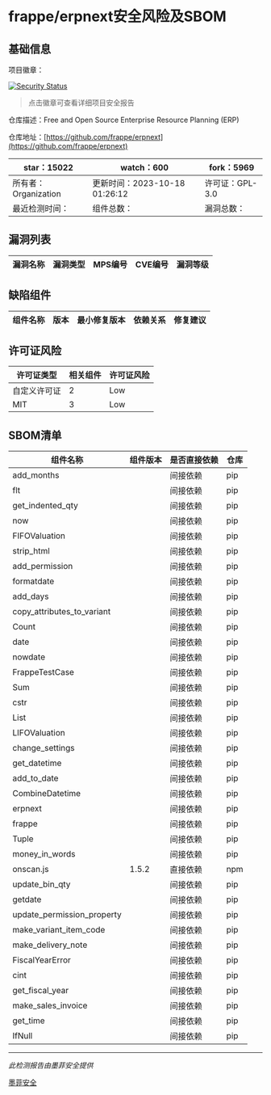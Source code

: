 # frappe/erpnext安全风险及SBOM

## 基础信息

项目徽章：

[![Security Status](https://www.murphysec.com/platform3/v31/badge/1714350533556092928.svg)](https://www.murphysec.com/console/report/1714350533006639104/1714350533556092928)

> 点击徽章可查看详细项目安全报告

仓库描述：Free and Open Source Enterprise Resource Planning (ERP)

仓库地址：[https://github.com/frappe/erpnext](https://github.com/frappe/erpnext)

| star：15022 | watch：600 | fork：5969 |
| ----------- | -------------- | ------------ |
| 所有者：Organization | 更新时间：2023-10-18 01:26:12 | 许可证：GPL-3.0 |
| 最近检测时间： | 组件总数： | 漏洞总数： |




## 漏洞列表

| 漏洞名称 | 漏洞类型 | MPS编号 | CVE编号 | 漏洞等级 |
| ------- | ------ | ------- | ------ | ----- |





## 缺陷组件

| 组件名称 | 版本 | 最小修复版本 | 依赖关系 | 修复建议 |
| -------- | ---- | ------------ | -------- | -------- |





## 许可证风险

| 许可证类型 | 相关组件 | 许可证风险 |
| ---------- | -------- | ---------- |
|自定义许可证|2|Low|
|MIT|3|Low|




## SBOM清单

| 组件名称 | 组件版本 | 是否直接依赖 | 仓库 |
| -------- | -------- | ------------ | ---- |
|add_months||间接依赖|pip|
|flt||间接依赖|pip|
|get_indented_qty||间接依赖|pip|
|now||间接依赖|pip|
|FIFOValuation||间接依赖|pip|
|strip_html||间接依赖|pip|
|add_permission||间接依赖|pip|
|formatdate||间接依赖|pip|
|add_days||间接依赖|pip|
|copy_attributes_to_variant||间接依赖|pip|
|Count||间接依赖|pip|
|date||间接依赖|pip|
|nowdate||间接依赖|pip|
|FrappeTestCase||间接依赖|pip|
|Sum||间接依赖|pip|
|cstr||间接依赖|pip|
|List||间接依赖|pip|
|LIFOValuation||间接依赖|pip|
|change_settings||间接依赖|pip|
|get_datetime||间接依赖|pip|
|add_to_date||间接依赖|pip|
|CombineDatetime||间接依赖|pip|
|erpnext||间接依赖|pip|
|frappe||间接依赖|pip|
|Tuple||间接依赖|pip|
|money_in_words||间接依赖|pip|
|onscan.js|1.5.2|直接依赖|npm|
|update_bin_qty||间接依赖|pip|
|getdate||间接依赖|pip|
|update_permission_property||间接依赖|pip|
|make_variant_item_code||间接依赖|pip|
|make_delivery_note||间接依赖|pip|
|FiscalYearError||间接依赖|pip|
|cint||间接依赖|pip|
|get_fiscal_year||间接依赖|pip|
|make_sales_invoice||间接依赖|pip|
|get_time||间接依赖|pip|
|IfNull||间接依赖|pip|


------

*此检测报告由墨菲安全提供*

[墨菲安全](www.murphysec.com)